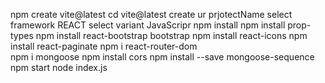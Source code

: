 npm create vite@latest
cd vite@latest
create ur prjotectName
select framework REACT
select variant JavaScripr
npm install
npm install prop-types
npm install react-bootstrap bootstrap
npm install react-icons
npm install react-paginate
npm i react-router-dom   
npm i mongoose 
npm install cors
npm install --save mongoose-sequence
npm start
node index.js
